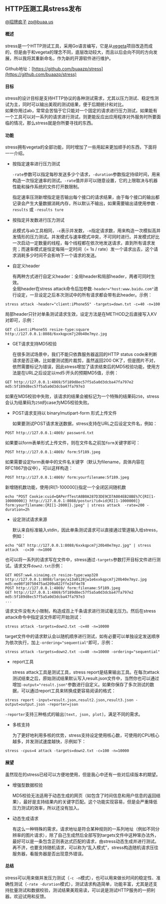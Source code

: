 ## HTTP压测工具stress发布

[@招牌疯子](http://weibo.com/819880808) zp@buaa.us  

#### 概述

stress是一个HTTP测试工具，采用Go语言编写，它是从[vegeta](https://github.com/tsenart/vegeta)项目改造而成的，但是由于和vegeta的理念不同，底层改动较大，而且以后会向不同的方向发展，所以我将其重新命名，作为新的开源软件进行维护。  

Github地址：[https://github.com/buaazp/stress](https://github.com/buaazp/stress)

#### 目标

stress的设计目标是支持HTTP协议的各种测试需求，尤其以压力测试、稳定性测试为主，同时可以输出美观的测试结果，便于后期统计和对比。  
如果你用过ab，常常会苦恼于它只能对一个固定的请求进行压力测试，如果能有一个工具可以对一系列的请求进行测试，则更能反应出应用程序对外服务时所要面临的情况，那么stress就是你所要寻找的东西。

#### 功能

stress拥有vegeta的全部功能，同时增加了一些用起来更加顺手的东西，下面将一一介绍。

- 按指定速率进行压力测试
	
	`-rate`参数可以指定每秒发送多少个请求，`-duration`参数指定持续时间，用来构造一次恒定速率的测试。`-rate`值并非可以随意设置，它的上限取决与机器性能和操作系统的文件打开数限制。

	指定速率压测新增指定是否输出每个接口的请求结果，由于每个接口的输出都记录会产生大量数据消耗内存，所以默认不输出，如果需要输出请使用参数 `-results` 或 `-results ture`
	
- 按指定并发数进行压力测试
	
	此模式与ab工具相同，`-c`表示并发数，`-n`指定请求数，用来构造一次模拟高并发情形的压力测试。并发模式与速率模式冲突，不可同时进行。并发模式好比一次启动一定数量的线程，每个线程都在依次地发送请求，直到所有请求发完；而速率模式是恒定每隔一定时间（= 1s / rate）发一个请求出去，这个请求消耗多少时间不会影响下一个请求的发送。

- 自定义header

	有两种方式进行自定义header：全局header和局部header，两者可同时生效。  
	全局header在stress attack命令后加参数`-header="host:www.baidu.com"`进行设定，一旦设定之后本次测试中的所有请求都会带有此header。示例：
	
```
stress attack -header="client:iPhone5S" -targets=down.txt -c=40 -n=100
```

局部header只针对单条测试请求生效，设定方法是在METHOD之后直接写入KV对即可，示例：
	
```
GET client:iPhone5S resize-type:square http://127.0.0.1:8088/6xxkqpcm7j20b40e7myz.jpg
```
	
- GET请求支持MD5校验

	在很多测试场景中，我们不能只依靠服务器返回的HTTP status code来判断请求是否正确，比如要测试图片裁剪，虽然返回200 OK了，但是图片不对，依然需要标记为错误，因此stress增加了请求结束后的MD5校验功能，使用方法是在URL之后设定以md5:开头的预期MD5值，示例：
	
```
GET http://127.0.0.1:4869/5f189d8ec57f5a5a0d3dcba47fa797e2 md5:5f189d8ec57f5a5a0d3dcba47fa797e3
```
	
如果在MD5校验中失败，该请求的结果会被标记为一个特殊的结果码`250`，stress会认为结果码为`250`的case为MD5校验失败。


- POST请求支持以 binary/mutipart-form 形式上传文件

	如果要测试POST请求发送数据，stress支持在URL之后设定文件名，例如：
	
```
POST http://127.0.0.1:4869/ password.txt
```
	
如果要以form表单形式上传文件，则在文件名之前加`form`关键字即可：
	
```
POST http://127.0.0.1:4869/ form:5f189.jpeg
```
	
如果需要设定form表单中的文件名关键字（默认为filename，具体内容在RFC1867协议中），可以这样构造：
		
```
POST http://127.0.0.1:4869/ form:yourfilename:5f189.jpeg
```

新增随机数功能，使用{RI[1-100000]}指定一个全闭区间随机数
```
echo "POST Cookie:cuid=QAPerfTestA8B0A287D3DE9CD7A084EB28BE%7C{RI[1-10000000]} http://127.0.0.1:8088/posturi?id=id{RI[1-1000000]} form:yourfilename:{RI[1-2000]}.jpeg" | stress attack  -rate=200 -duration=2h
```
	
- 设定测试请求来源

	默认来自标准输入stdin，因此单条测试请求可以直接通过管道输入给stress，例如：  
	
```
echo "GET http://127.0.0.1:8088/6xxkqpcm7j20b40e7myz.jpg" | stress attack  -c=30 -n=1000
```
	
也可以将一系列的请求写在文件中，stress通过`-targets`参数打开目标文件进行测试。请求文件`down2.txt`示例：
	
```
GET HOST:ww4.sinaimg.cn resize-type:wap320 
http://127.0.0.1:8088/large/a13a0128jw1e6xxkqpcm7j20b40e7myz.jpg
md5:ee08f10750475ad209a822ffe24f4e78
POST http://127.0.0.1:4869/ form:filename:5f189.jpeg
GET http://127.0.0.1:4869/5f189d8ec57f5a5a0d3dcba47fa797e2 md5:5f189d8ec57f5a5a0d3dcba47fa797e3
...
```
	
请求文件没有大小限制，构造成百上千条请求进行测试毫无压力。然后在stress attack命令中指定该文件即可开始测试：
	
```
stress attack -targets=down2.txt -c=40 -n=10000
```
	
target文件中的请求默认会以随机顺序进行测试，如有必要可以单独设定发送顺序为依次执行，加上`-ordering="sequential"`即可，示例：
	
```
stress attack -targets=down2.txt -c=40 -n=10000 -ordering="sequential"
```

	
- report工具

	stress attack工具是测试工具，stress report是结果输出工具。在每次attack测试结束之后，原始测试结果默认写入result.json文件中，当然你也可以通过增加`-output="result.json"`参数进行自定义。如果你保存了多次测试的数据，可以通过report工具来转换成更容易阅读的格式：
	
```
stress report -input=result.json,result2.json,result3.json -output=output.json -reporter=json
```
	
`-reporter`支持三种格式的输出`[text, json, plot]`，满足不同的需求。
	
- 多核支持

	为了更好地利用多核的优势，stress支持设定使用核心数，可使用的CPU核心越多，并发测试速度越快，示例如下：
	
```
stress -cpus=4 attack -targets=down2.txt -c=100 -n=10000
```

#### 展望

虽然现在的stress已经可以方便地使用，但是我心中还有一些对后续版本的期望。

- 增强型数据校验

	MD5校验无法适用于动态生成的网页（如包含了时间信息和用户信息的返回结果），最好是支持结果内的关键字匹配。这个功能实现容易，但是会严重降低压力测试的效率，所以还没有加入。

- 动态生成请求

	有这么一种特殊的需求，请求地址是符合某种规则的一系列地址（例如不同分辨率的图片请求），除了自己生成然后全部写到targets文件中这种笨办法外，最好可以是一条包含正则表达式匹配的请求，由stress动态生成并进行测试。  
	再不济，也要支持随机请求，可以称为“乱入模式”，stress构造随机请求压往服务器，看服务器是否出现意外错误。

#### 总结

stress可以用来做并发压力测试（`-c -n`模式），也可以用来做长时间的稳定性、准确性测试（`-rate -duration`模式），测试请求构造简单，功能丰富，尤其是还支持批量测试和数据校验，测试结果美观易读，可以说是测试HTTP服务的一把利器。欢迎试用和反馈。
	
	
	